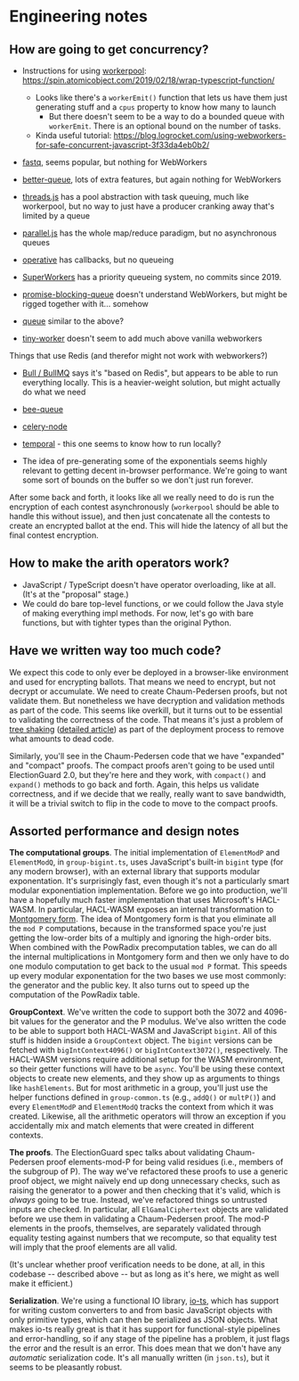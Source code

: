 # Engineering notes

## How are going to get concurrency?

- Instructions for using [workerpool](https://github.com/josdejong/workerpool): https://spin.atomicobject.com/2019/02/18/wrap-typescript-function/
  - Looks like there's a `workerEmit()` function that lets us have them just generating stuff and a `cpus` property to know how many to launch
    - But there doesn't seem to be a way to do a bounded queue with `workerEmit`. There is an optional bound on the number of tasks.
  - Kinda useful tutorial: https://blog.logrocket.com/using-webworkers-for-safe-concurrent-javascript-3f33da4eb0b2/

- [fastq](https://github.com/mcollina/fastq), seems popular, but nothing for WebWorkers

- [better-queue](https://github.com/diamondio/better-queue), lots of extra features, but again nothing for WebWorkers

- [threads.js](https://github.com/andywer/threads.js/blob/master/docs/usage-pool.md) has a pool abstraction with task queuing, much like workerpool, but no way to just have a producer cranking away that's limited
by a queue

- [parallel.js](https://github.com/parallel-js/parallel.js) has the whole map/reduce paradigm, but no asynchronous queues

- [operative](https://github.com/padolsey/operative) has callbacks, but no queueing

- [SuperWorkers](https://github.com/softvar/super-workers) has a priority queueing system, no commits since 2019.

- [promise-blocking-queue](https://github.com/PruvoNet/promise-blocking-queue) doesn't understand WebWorkers, but might be rigged together with it... somehow
- [queue](https://github.com/jessetane/queue) similar to the above?

- [tiny-worker](https://github.com/avoidwork/tiny-worker) doesn't seem to add much above vanilla webworkers


Things that use Redis (and therefor might not work with webworkers?)
- [Bull / BullMQ](https://github.com/taskforcesh/bullmq) says it's "based on Redis", but appears to be able to run everything locally. This is a heavier-weight solution, but might actually do what we need
- [bee-queue](https://github.com/bee-queue/bee-queue)
- [celery-node](https://celery-node.js.org/#/)
- [temporal](https://docs.temporal.io/docs/temporal-explained/task-queues-and-workers) - this one seems to know how to run locally?

- The idea of pre-generating some of the exponentials seems highly relevant to getting decent in-browser performance. We're going to want some sort of bounds on the buffer so we don't just run forever.

After some back and forth, it looks like all we really need to do is run the encryption of each
contest asynchronously (`workerpool` should be able to handle this without issue), and then 
just concatenate all the contests to create an encrypted ballot at the end. This will hide the
latency of all but the final contest encryption.

## How to make the arith operators work?

- JavaScript / TypeScript doesn't have operator overloading, like at all. (It's at the "proposal" stage.)
- We could do bare top-level functions, or we could follow the Java style of making everything impl methods. For now, let's go with bare functions, but with tighter types than the original Python.

## Have we written way too much code?

We expect this code to only ever be deployed in a browser-like environment and used for encrypting ballots.
That means we need to encrypt, but not decrypt or accumulate. We need to create Chaum-Pedersen proofs, but 
not validate them. But nonetheless we have decryption and validation methods as part of the code. This
seems like overkill, but it turns out to be essential to validating the correctness of the code. That means
it's just a problem of [tree shaking](https://webpack.js.org/guides/tree-shaking/) ([detailed article](https://www.smashingmagazine.com/2021/05/tree-shaking-reference-guide/)) as part of the deployment process
to remove what amounts to dead code.

Similarly, you'll see in the Chaum-Pedersen code that we have "expanded" and "compact" proofs. The
compact proofs aren't going to be used until ElectionGuard 2.0, but they're here and they work, with
`compact()` and `expand()` methods to go back and forth. Again, this helps us validate correctness,
and if we decide that we really, really want to save bandwidth, it will be a trivial switch to flip
in the code to move to the compact proofs.

## Assorted performance and design notes

**The computational groups**. The initial implementation of `ElementModP` and `ElementModQ`,
in `group-bigint.ts`,
uses JavaScript's built-in `bigint` type (for any modern browser), with an external library
that supports modular exponentation. It's surprisingly fast, even though it's not a particularly
smart modular exponentiation implementation. Before we go into production, we'll have a hopefully
much faster implementation that uses Microsoft's HACL-WASM. In particular, HACL-WASM exposes an internal
transformation to [Montgomery form](https://en.wikipedia.org/wiki/Montgomery_modular_multiplication).
The idea of Montgomery form is
that you eliminate all the `mod P` computations, because in the transformed space you're just
getting the low-order bits of a multiply and ignoring the high-order bits. When combined with
the PowRadix precomputation tables, we can do all the internal multiplications in Montgomery
form and then we only have to do one modulo computation to get back to the usual `mod P` format.
This speeds up every modular exponentation for the two bases we use most commonly: the generator
and the public key. It also turns out to speed up the computation of the PowRadix table.

**GroupContext**. We've written the code to support both the 3072 and 4096-bit values for the
generator and the P modulus. We've also written the code to be able to support both HACL-WASM
and JavaScript `bigint`. All of this stuff is hidden inside a `GroupContext` object. The
`bigint` versions can be fetched with `bigIntContext4096()` or `bigIntContext3072()`, respectively.
The HACL-WASM versions require additional setup for the WASM environment, so their getter functions 
will have to be `async`. You'll be using these context objects to create new elements, and they
show up as arguments to things like `hashElements`. But for most arithmetic in a group, you'll
just use the helper functions defined in `group-common.ts` (e.g., `addQ()` or `multP()`) and
every `ElementModP` and `ElementModQ` tracks the context from which it was created. Likewise,
all the arithmetic operators will throw an exception if you accidentally mix and match elements
that were created in different contexts.

**The proofs**. The ElectionGuard spec talks about validating Chaum-Pedersen proof elements-mod-P for being
valid residues (i.e., members of the subgroup of P). The way we've refactored these proofs to
use a generic proof object, we might naïvely end up dong unnecessary checks, such as raising
the generator to a power and then checking that it's valid, which is *always* going to be true.
Instead, we've refactored things so untrusted inputs are checked. In particular, all `ElGamalCiphertext`
objects are validated before we use them in validating a Chaum-Pedersen proof. The mod-P elements
in the proofs, themselves, are separately validated through equality testing against numbers that
we recompute, so that equality test will imply that the proof elements are all valid.

(It's unclear whether proof verification needs to be done, at all, in this codebase -- described
above -- but as long as it's here, we might as well make it efficient.)

**Serialization**. We're using a functional IO library, [io-ts](https://github.com/gcanti/io-ts),
which has support for writing custom converters to and from basic JavaScript objects with only
primitive types, which can then be serialized as JSON objects. What makes io-ts really great is
that it has support for functional-style pipelines and error-handling, so if any stage of the
pipeline has a problem, it just flags the error and the result is an error. This does mean
that we don't have any *automatic* serialization code. It's all manually written (in `json.ts`),
but it seems to be pleasantly robust.